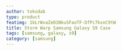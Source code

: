 ```yaml
---
author: tokodab
type: product
featimg: 1kLrWvaZeD1NkuSFaoTF-DfPc7kxnC9tW
title: Storm Warp Samsung Galaxy S9 Case
tags: [samsung, galaxy, s9]
category: [samsung]
---
```

